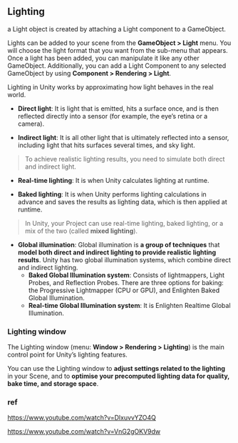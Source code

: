 ## Lighting

a Light object is created by attaching a Light component to a GameObject.

Lights can be added to your scene from the **GameObject > Light** menu. You will choose the light format that you want from the sub-menu that appears. Once a light has been added, you can manipulate it like any other GameObject. Additionally, you can add a Light Component to any selected GameObject by using **Component > Rendering > Light**.

Lighting in Unity works by approximating how light behaves in the real world.

- **Direct light**:
  It is light that is emitted, hits a surface once, and is then reflected directly into a sensor (for example, the eye’s retina or a camera).
  
- **Indirect light**:
  It is all other light that is ultimately reflected into a sensor, including light that hits surfaces several times, and sky light. 
  
> To achieve realistic lighting results, you need to simulate both direct and indirect light.

- **Real-time lighting**:
  It is when Unity calculates lighting at runtime.

- **Baked lighting**:
  It is when Unity performs lighting calculations in advance and saves the results as lighting data, which is then applied at runtime.
  
>  In Unity, your Project can use real-time lighting, baked lighting, or a mix of the two (called **mixed lighting**).
  
- **Global illumination**:
  Global illumination is **a group of techniques** that **model both direct and indirect lighting to provide realistic lighting results**. Unity has two global illumination systems, which combine direct and indirect lighting.
  - **Baked Global Illumination system**:
    Consists of lightmappers, Light Probes, and Reflection Probes. There are three options for baking: the Progressive Lightmapper (CPU or GPU), and Enlighten Baked Global Illumination.
  - **Real-time Global Illumination system**: 
    It is Enlighten Realtime Global Illumination.
    
### Lighting window
The Lighting window (menu: **Window > Rendering > Lighting**) is the main control point for Unity’s lighting features.

You can use the Lighting window to **adjust settings related to the lighting** in your Scene, and to **optimise your precomputed lighting data for quality, bake time, and storage space**.


### ref
https://www.youtube.com/watch?v=DlxuvvYZO4Q

https://www.youtube.com/watch?v=VnG2gOKV9dw
